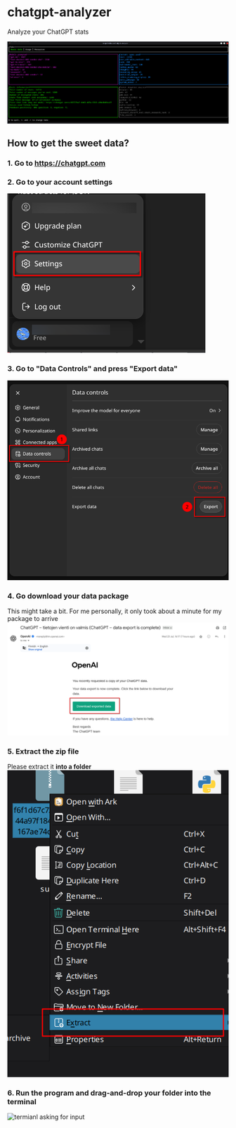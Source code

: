 # chatgpt-analyzer
Analyze your ChatGPT stats 

![the software](.github/imgs/screenshot_data.png)

## How to get the sweet data?
### 1. Go to https://chatgpt.com

### 2. Go to your account settings
![account settings prompt bottom left](.github/imgs/chatgpt_acc.png)

### 3. Go to "Data Controls" and press "Export data"
![account settings data control tab active pressing "export" button](.github/imgs/chatgpt_download.png)

### 4. Go download your data package
This might take a bit. For me personally, it only took about a minute for my package to arrive
![Email from OpenAPI containing your data package and a button to where to download it](.github/imgs/email_download.png)

### 5. Extract the zip file
Please extract it **into a folder**
![right click context menu hovering on extract archive button](.github/imgs/file_extract.png)

### 6. Run the program and drag-and-drop your folder into the terminal
![termianl asking for input](.github/imgs/command_prompt.png.png)


